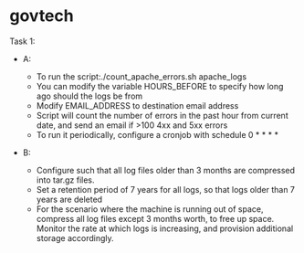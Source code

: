 # govtech
Task 1:
  - A:
    - To run the script:./count_apache_errors.sh apache_logs
    - You can modify the variable HOURS_BEFORE to specify how long ago should the logs be from
    - Modify EMAIL_ADDRESS to destination email address
    - Script will count the number of errors in the past hour from current date, and send an email if >100 4xx and 5xx errors
    - To run it periodically, configure a cronjob with schedule 0 * * * *

  - B:
    - Configure such that all log files older than 3 months are compressed into tar.gz files.
    - Set a retention period of 7 years for all logs, so that logs older than 7 years are deleted
    - For the scenario where the machine is running out of space, compress all log files except 3 months worth, to free up space. Monitor the rate at which logs is increasing, and provision additional storage accordingly. 
